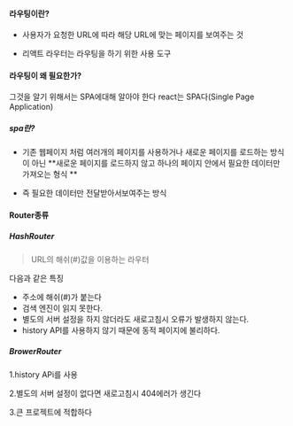#### 라우팅이란?
- 사용자가 요청한 URL에 따라 해당 URL에 맞는 페이지를 보여주는 것

- 리액트 라우터는 라우팅을 하기 위한 사용 도구

#### 라우팅이 왜 필요한가?
그것을 알기 위해서는 SPA에대해 알아야 한다
react는 SPA다(Single Page Application)

##### spa란?
- 기존 웹페이지 처럼 여러개의 페이지를 사용하거나 새로운 페이지를 로드하는 방식이 아닌 **새로운 페이지를 로드하지 않고 하나의 페이지 안에서 필요한 데이터만 가져오는 형식 ** 

- 즉 필요한 데이터만 전달받아서보여주는 방식


#### Router종류

##### HashRouter
> URL의 해쉬(#)값을 이용하는 라우터


다음과 같은 특징
- 주소에 해쉬(#)가 붙는다
- 검색 엔진이 읽지 못한다.
- 별도의 서버 설정을 하지 않더라도 새로고침시 오류가 발생하지 않는다.  
- history API를 사용하지 않기 때문에 동적 페이지에 불리하다. 

##### BrowerRouter
1.history APi를 사용

2.별도의 서버 설정이 없다면 새로고침시 404에러가 생긴다

3.큰 프로젝트에 적합하다



